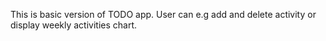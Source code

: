 This is basic version of TODO app. User can e.g add and delete activity or display weekly activities chart.  